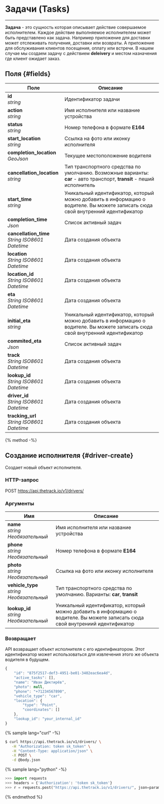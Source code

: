 # Задачи \(Tasks\)
---
**Задача** - это сущность которая описывает действие совершаемое исполнителем. Каждое действие выполняемое исполнителем может быть представлено как задача. Например приложение для доставки может отслеживать получения, доставки или возвраты. А приложение для обслуживания клиентов посещения, оплату или встречи. В нашем случае мы создаем задачу с действием **deleivery** и местом назначения где клиент ожидает заказ.

## Поля {#fields}
| Поле          | Описание      |
| ------------- | ------------- |
|**id** <br/> *string*|Идентификатор задачи|
|**action** <br/> *string*|Имя исполнителя или название устройства|
|**status** <br/> *string*|Номер телефона в формате **E164**|
|**start_location** <br/> *string*|Ссылка на фото или иконку исполнителя|
|**completion_location** <br/> *GeoJson*|Текущее местоположение водителя|
|**cancellation_location** <br/> *string*| Тип транспортного средства по умолчанию. Возможные варианты: **car** - авто транспорт, **transit** - пеший исполнитель|
|**start_time** <br/> *string*|Уникальный идентификатор, который можно добавить в информацию о водителе. Вы можете записать сюда свой внутренний идентификатор|
|**completion_time** <br/> *Json*|Список активный задач|
|**cancellation_time** <br/> *String ISO8601 Datetime*|Дата создания объекта|
|**location** <br/> *String ISO8601 Datetime*|Дата создания объекта|
|**location_id** <br/> *String ISO8601 Datetime*|Дата создания объекта|
|**eta** <br/> *String ISO8601 Datetime*|Дата создания объекта|
|**initial_eta** <br/> *string*|Уникальный идентификатор, который можно добавить в информацию о водителе. Вы можете записать сюда свой внутренний идентификатор|
|**commited_eta** <br/> *Json*|Список активный задач|
|**track** <br/> *String ISO8601 Datetime*|Дата создания объекта|
|**lookup_id** <br/> *String ISO8601 Datetime*|Дата создания объекта|
|**driver_id** <br/> *String ISO8601 Datetime*|Дата создания объекта|
|**tracking_url** <br/> *String ISO8601 Datetime*|Дата создания объекта|


























{% method -%}
## Создание исполнителя {#driver-create}
Создает новый объект исполнителя.
### HTTP-запрос
POST https://api.thetrack.io/v1/drivers/
### Аргументы
| Имя           | Описание      |
| ------------- | ------------- |
|**name** <br/> *string* _Необязательный_|Имя исполнителя или название устройства|
|**phone** <br/> *string* _Необязательный_|Номер телефона в формате **E164**|
|**photo** <br/> *string* _Необязательный_|Ссылка на фото или иконку исполнителя|
|**vehicle_type** <br/> *string* _Необязательный_| Тип транспортного средства по умолчанию. Варианты: **car**, **transit**|
|**lookup_id** <br/> *string* _Необязательный_|Уникальный идентификатор, который можно добавить в информацию о водителе. Вы можете записать сюда свой внутрениий идентификатор|
### Возвращает
API возвращает объект исполнителя с его идентификатором. Этот идентификатор может использоваться для извлечения этого же объекта водителя в будущем.
```javascript
{
    "id": "875f2517-def3-4951-be01-3402eac6ea4d",
    "active_tasks": [],
    "name": "Иван Диктирёв",
    "photo": null,
    "phone": "+71234567890",
    "vehicle_type": "car",
    "location": {
        "type": "Point",
        "coordinates": []
    },
    "lookup_id": "your_internal_id"
}

```
{% sample lang="curl" -%}
```bash
$ curl https://api.thetrack.io/v1/drivers/ \
   -H "Authorization: token sk_token" \
   -H "Content-Type: application/json" \
   -X POST \
   -d @body.json
```

{% sample lang="python" -%}
```python
>>> import requests
>>> headers = {'Authorization': 'token sk_token'}
>>> r = requests.post("https://api.thetrack.io/v1/drivers/", json=params, headers=headers)
```
{% endmethod %}

